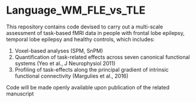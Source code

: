 # Language_WM_FLE_vs_TLE

This repository contains code devised to carry out a multi-scale assessment of task-based fMRI data in people with frontal lobe epilepsy, temporal lobe epilepsy and healthy controls, which includes:
1) Voxel-based analyses (SPM, SnPM)
2) Quantification of task-related effects across seven canonical functional systems (Yeo et al., J Neurophysiol 2011)
3) Profiling of task-effects along the principal gradient of intrinsic functional connectivity (Margulies et al., 2016)

Code will be made openly available upon publication of the related manuscript
